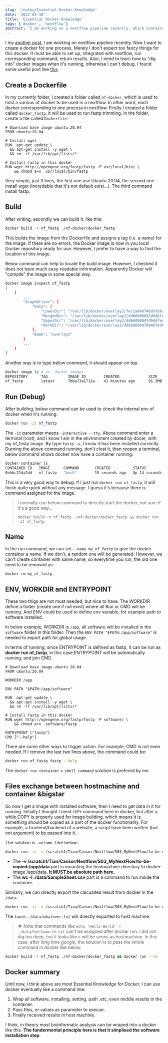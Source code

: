```yaml
---
slug: '/notes/Essential-Docker-Knowledge'
date: '2022-03-10'
title: 'Essential Docker Knowledge'
tags: ['docker', 'nextflow']
abstract: 'I am working on a nextflow pipeline recently, which contains a couple of process in the pipeline. We want to use docker to run each process, so here I am writing my coding report of how to create a docker for process, run it, and collect results .etc'
---
```


I my [another post](https://yuantian1991.github.io/notes/My-Nextflow-Patterns), I am working on nextflow pipeline recently. Now I want to create a docker for one process. Merely I don't expect too fancy things for this docker. It must be able to set up, integrated with nextflow, run corresponding command, return results. Also, I need to learn how to "dig into" docker images when it's running, otherwise I can't debug. I found some useful post like [this](https://www.nextflow.io/blog/2016/docker-and-nextflow.html).

## Create a Dockerfile

In my currently folder, I created a folder called `nf-docker`, which is used to host a various of docker to be used in a nextflow. In other word, each docker corresponding to one process in nextflow. Firstly I created a folder called `docker_fastp`, it will be used to run fastp trimming. In the folder, create a file called `Dockerfile`:

```docker
# Download base image ubuntu 20.04
FROM ubuntu:20.04

# Install wget
RUN  apt-get update \
  && apt-get install -y wget \
  && rm -rf /var/lib/apt/lists/*

# Install fastp in this docker
RUN wget http://opengene.org/fastp/fastp -P usr/local/bin/ \
    && chmod a+x  usr/local/bin/fastp
```

Very simple, just 3 lines, the first one use Ubuntu 20.04, the second one install wget (incredable that it's not default exist...). The third command install fastp.

## Build

After writing, secondly we can build it, like this:

```bash
docker build -t nf_fastp ./nf-docker/docker_fastp
```

This builds the image from the Dockerfile and assigns a tag (i.e. a name) for the image. If there are no errors, the Docker image is now in you local Docker repository ready for use. However, I prefer to have a way to find the location of this image.

Below command can help to locate the build image. However, I checked it does not have much easy-readable information. Apparently Docker will "compile" the image in some special way.

```bash
docker image inspect nf_fastp
[
    {
        ...
        "GraphDriver": {
            "Data": {
                "LowerDir": "/var/lib/docker/overlay2/7ec1a64b74bd7a56c4eeda28d38fc6eafd961aa5488d9c2c44a03be3efa70d7e/diff:/var/lib/docker/overlay2/2c4563a37e98864064ed310cd880edd4696df38722df14ddafe21fc694324bf6/diff",
                "MergedDir": "/var/lib/docker/overlay2/dd60d80847d946fed80bbd238de8c4e9bc110f92a15c69ec3998dace1a5f7a10/merged",
                "UpperDir": "/var/lib/docker/overlay2/dd60d80847d946fed80bbd238de8c4e9bc110f92a15c69ec3998dace1a5f7a10/diff",
                "WorkDir": "/var/lib/docker/overlay2/dd60d80847d946fed80bbd238de8c4e9bc110f92a15c69ec3998dace1a5f7a10/work"
            },
            "Name": "overlay2"
        }
        ...
    }
]
```

Another way is to type below command, it should appear on top.

```bash
docker image ls # or: docker images
REPOSITORY      TAG         IMAGE ID        CREATED             SIZE
nf_fastp        latest      7bba73a1712a    41 minutes ago      91.3MB
```

## Run (Debug)

After building, below command can be used to check the internal env of docker when it's running:

```bash
docker run -it nf_fastp
```
The `-it` parameter means `-interactive --tty`. Above command enter a terminal (root), and I know I am in the environment created by docer, with my nf_fastp image. By type `fastp -v`, I know it has been installed correctly. Durning the above command running, don't clost it, then reopen a terminal, below command shows docker now have a container running:

```bash
docker container ls
CONTAINER ID   IMAGE      COMMAND       CREATED          STATUS          PORTS     NAMES
8ebbc21da2dd   nf_fastp   "bash"        15 seconds ago   Up 14 seconds             nifty_thompson
```

This is a very good way to debug. If I just run `docker run nf_fastp`, it will finish quite quick without any message. I guess it's because there is command assigned for the image.

> I normally use below command to directly start the docker, not sure if it's a good way...
> ```
> docker build -t nf_fastp ./nf-docker/docker_fastp && docker run -it nf_fastp
> ```

## Name

In the run command, we can set `--name my_nf_fastp` to give the docker container a name. If we don't, a random one will be generated. However, we can't create container with same name, so everytime you run, the old one need to be removed as:

```bahs
docker rm my_nf_fastp
```

## ENV, WORKDIR and ENTRYPOINT

These two thigs are not must needed, but nice to have. The WORKDIR define a folder (create one if not exist) where all Run or CMD will be running. And ENV could be used to define env variable, for example path to software installed.

In below example, WORKDIR is `/app`, all software will be installed in the `software` folder in this folder. Then the `ENV PATH "$PATH:/app/software"` is needed to export path for global usage.

In terms of running, since ENTRYPOINT is defined as fastp, it can be run as **docker run nf_fastp**, in this case ENTRYPOINT will be automatically running, and join CMD.

```docker
# Download base image ubuntu 20.04
FROM ubuntu:20.04

WORKDIR /app

ENV PATH "$PATH:/app/software"

RUN  apt-get update \
  && apt-get install -y wget \
  && rm -rf /var/lib/apt/lists/*

# Install fastp in this docker
RUN wget http://opengene.org/fastp/fastp -P software/ \
    && chmod a+x  software/fastp

ENTRYPOINT ["fastp"]
CMD ["--help"]
```

There are some other ways to trigger action. For example, CMD is not even needed. If I remove the last two lines above, the command could be:

```bash
docker run nf_fastp fastp --help
```

The `docker run container` + `shell command` solution is prefered by me.

## Files exchange between hostmachine and container &bigstar

So now I get a image with installed software, then I need to get data in it for running. Initially I thought I need `COPY` command here in docker, but after a while COPY is properly used for image building, which means it is something should be copied as a part of the docker functionality. For example, a frontend/backend of a website, a script have been written (but not argument) to be passed into it.

The solution is `-volumn`. Like below:

```bash
docker run -it -v /scratch1/Tian/Cansor/Nextflow/S03_MyNextFlow/to-be-copied:/app/data nf_fastp wc -l ./data/SampleSheet.csv
```

* The **-v /scratch1/Tian/Cansor/Nextflow/S03_MyNextFlow/to-be-copied:/app/data** part is mounting the hostmachine directory to docker-image /app/data. **It MUST be absolute path here.**
* The **wc -l ./data/SampleSheet.csv** part is a command to run inside the container.

Similarly, we can directly export the calcualted result from docker in the `/data`.

```bash
docker run -it -v /scratch1/Tian/Cansor/Nextflow/S03_MyNextFlow/to-be-copied:/app/data nf_fastp touch ./data/whatever.txt
```
The `touch ./data/whatever.txt` will driectly exported to host machine.

> &bigstar; Note that commands like `echo 'Hello World' > ./data/helloworld.txt` can't be assigned after docker run. I did not dig too deep. but it looks like `>` will be seens as hostmachine. In this case, after long time google, the solution is to pass the whole command in docker like below.

```bash
docker build -t nf_fastp ./nf-docker/docker_fastp && docker run --rm  -v /scratch1/Tian/Cansor/Nextflow/S03_MyNextFlow/syncFolder:/app/data nf_fastp bash -c "echo 'Hello World' > ./data/helloworld.txt"
```

## Docker summary

Until now, I think above are most Essential Knowledge for Docker, I can use docker eventually like a command line:
1. Wrap all software, installing, setting, path .etc, even middle results in the container.
2. Pass files, or values as parameter to execue.
3. Finally received results in host machine.

I think, in theory most bioinformatic analysis can be wraped into a docker like this. **The fundermental principle here is that it simplised the software installation step**.